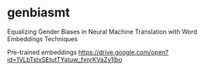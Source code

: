 # genbiasmt
Equalizing Gender Biases in Neural Machine Translation with Word Embeddings Techniques 

Pre-trained embeddings
https://drive.google.com/open?id=1VLbTstxSEtutTYatuw_fxnrKVaZy1lbo
